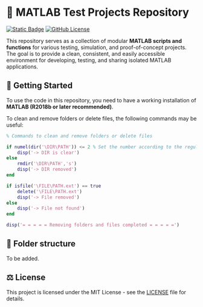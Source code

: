 # 🧮 MATLAB Test Projects Repository

[![Static Badge](https://img.shields.io/badge/2018%2B-6771B0?logo=matlab&logoColor=white&label=MATLAB)](https://www.mathworks.com/)
[![GitHub License](https://img.shields.io/github/license/fernandomartinscardoso/matlabBasics?color=5B9C73)](https://github.com/fernandomartinscardoso/matlabBasics/blob/main/LICENSE)

This repository serves as a collection of modular **MATLAB scripts and functions** for various testing, simulation, and proof-of-concept projects. The goal is to provide a clean, consistent, and easily accessible environment for developing, testing, and sharing isolated MATLAB applications.

## 🚀 Getting Started

To use the code in this repository, you need to have a working installation of **MATLAB (R2018b or later recommended)**.

To clean and remove folders or delete files, the following commands may be useful:

```matlab
% Commands to clean and remove folders or delete files

if numel(dir('\DIR\PATH')) <= 2 % Set the number according to the regular amount of folders in the directory
    disp('-> DIR is clear')
else
    rmdir('\DIR\PATH','s')
    disp('-> DIR removed')
end

if isfile('\FILE\PATH.ext') == true
    delete('\FILE\PATH.ext')
    disp('-> File removed')
else
    disp('-> File not found')
end

disp('= = = = = Removing folders and files completed = = = = =')

```

## 📂 Folder structure

To be added.

## ⚖️ License

This project is licensed under the MIT License - see the [LICENSE](https://github.com/fernandomartinscardoso/matlabBasics/blob/main/LICENSE) file for details.
